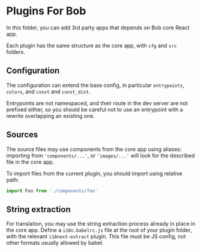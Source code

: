 # Plugins For Bob

In this folder, you can add 3rd party apps that depends on Bob core React app.


Each plugin has the same structure as the core app, with `cfg` and `src` folders.

## Configuration

The configuration can extend the base config, in particular `entrypoints`, `colors`, and `const` and `const_dist`.

Entrypoints are not namespaced, and their route in the dev server are not prefixed either, so you should be careful not to use an entrypoint with a rewrite overlapping an existing one.

## Sources

The source files may use components from the core app using aliases: importing from `'components/...'`, or `'images/...'` will look for the described file in the core app.

To import files from the current plugin, you should import using relative path:

```ts
import Foo from './components/foo'
```

## String extraction

For translation, you may use the string extraction process already in place in the core app. Define a `i18n.babelrc.js` file at the root of your plugin folder, with the relevant `i18next-extract` plugin. This file must be JS config, not other formats usually allowed by babel.
